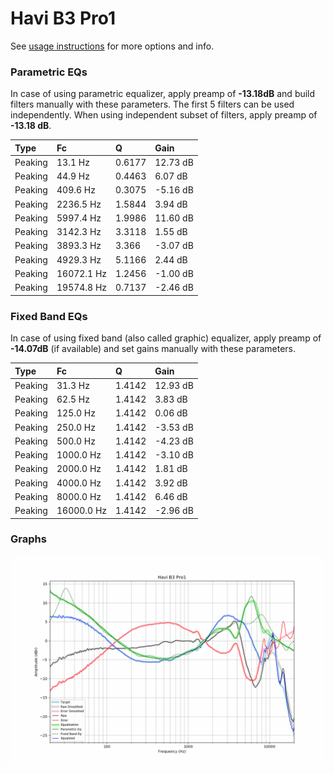 # Havi B3 Pro1
See [usage instructions](https://github.com/jaakkopasanen/AutoEq#usage) for more options and info.

### Parametric EQs
In case of using parametric equalizer, apply preamp of **-13.18dB** and build filters manually
with these parameters. The first 5 filters can be used independently.
When using independent subset of filters, apply preamp of **-13.18 dB**.

| Type    | Fc         |      Q | Gain     |
|:--------|:-----------|:-------|:---------|
| Peaking | 13.1 Hz    | 0.6177 | 12.73 dB |
| Peaking | 44.9 Hz    | 0.4463 | 6.07 dB  |
| Peaking | 409.6 Hz   | 0.3075 | -5.16 dB |
| Peaking | 2236.5 Hz  | 1.5844 | 3.94 dB  |
| Peaking | 5997.4 Hz  | 1.9986 | 11.60 dB |
| Peaking | 3142.3 Hz  | 3.3118 | 1.55 dB  |
| Peaking | 3893.3 Hz  | 3.366  | -3.07 dB |
| Peaking | 4929.3 Hz  | 5.1166 | 2.44 dB  |
| Peaking | 16072.1 Hz | 1.2456 | -1.00 dB |
| Peaking | 19574.8 Hz | 0.7137 | -2.46 dB |

### Fixed Band EQs
In case of using fixed band (also called graphic) equalizer, apply preamp of **-14.07dB**
(if available) and set gains manually with these parameters.

| Type    | Fc         |      Q | Gain     |
|:--------|:-----------|:-------|:---------|
| Peaking | 31.3 Hz    | 1.4142 | 12.93 dB |
| Peaking | 62.5 Hz    | 1.4142 | 3.83 dB  |
| Peaking | 125.0 Hz   | 1.4142 | 0.06 dB  |
| Peaking | 250.0 Hz   | 1.4142 | -3.53 dB |
| Peaking | 500.0 Hz   | 1.4142 | -4.23 dB |
| Peaking | 1000.0 Hz  | 1.4142 | -3.10 dB |
| Peaking | 2000.0 Hz  | 1.4142 | 1.81 dB  |
| Peaking | 4000.0 Hz  | 1.4142 | 3.92 dB  |
| Peaking | 8000.0 Hz  | 1.4142 | 6.46 dB  |
| Peaking | 16000.0 Hz | 1.4142 | -2.96 dB |

### Graphs
![](./Havi%20B3%20Pro1.png)